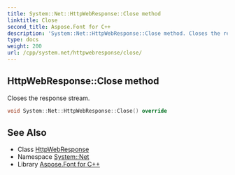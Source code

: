 ```yaml
---
title: System::Net::HttpWebResponse::Close method
linktitle: Close
second_title: Aspose.Font for C++
description: 'System::Net::HttpWebResponse::Close method. Closes the response stream in C++.'
type: docs
weight: 200
url: /cpp/system.net/httpwebresponse/close/
---
```

## HttpWebResponse::Close method


Closes the response stream.

```cpp
void System::Net::HttpWebResponse::Close() override
```

## See Also

* Class [HttpWebResponse](../)
* Namespace [System::Net](../../)
* Library [Aspose.Font for C++](../../../)
